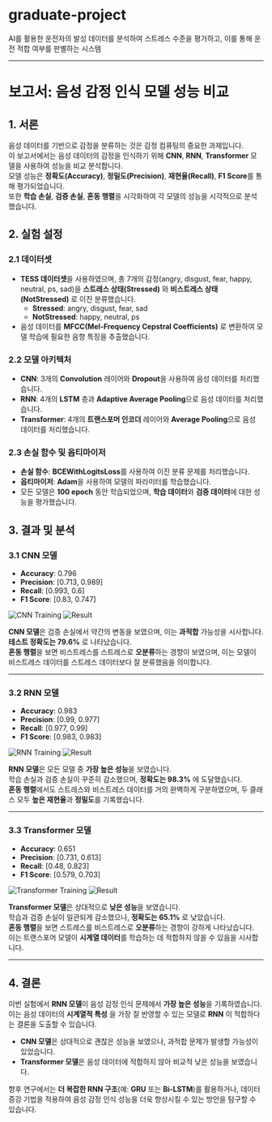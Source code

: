 # graduate-project
AI를 활용한 운전자의 발성 데이터를 분석하여 스트레스 수준을 평가하고, 이를 통해 운전 적합 여부를 판별하는 시스템

---

# **보고서: 음성 감정 인식 모델 성능 비교**

## **1. 서론**
음성 데이터를 기반으로 감정을 분류하는 것은 감정 컴퓨팅의 중요한 과제입니다.     
이 보고서에서는 음성 데이터의 감정을 인식하기 위해 **CNN**, **RNN**, **Transformer** 모델을 사용하여 성능을 비교 분석합니다.     
모델 성능은 **정확도(Accuracy)**, **정밀도(Precision)**, **재현율(Recall)**, **F1 Score**를 통해 평가되었습니다.    
또한 **학습 손실**, **검증 손실**, **혼동 행렬**을 시각화하여 각 모델의 성능을 시각적으로 분석했습니다.    

## **2. 실험 설정**

### **2.1 데이터셋**
- **TESS 데이터셋**을 사용하였으며, 총 7개의 감정(angry, disgust, fear, happy, neutral, ps, sad)을 **스트레스 상태(Stressed)** 와 **비스트레스 상태(NotStressed)** 로 이진 분류했습니다. 
  - **Stressed**: angry, disgust, fear, sad
  - **NotStressed**: happy, neutral, ps
- 음성 데이터를 **MFCC(Mel-Frequency Cepstral Coefficients)** 로 변환하여 모델 학습에 필요한 음향 특징을 추출했습니다.

### **2.2 모델 아키텍처**
- **CNN**: 3개의 **Convolution** 레이어와 **Dropout**을 사용하여 음성 데이터를 처리했습니다.     
- **RNN**: 4개의 **LSTM** 층과 **Adaptive Average Pooling**으로 음성 데이터를 처리했습니다.     
- **Transformer**: 4개의 **트랜스포머 인코더** 레이어와 **Average Pooling**으로 음성 데이터를 처리했습니다.    

### **2.3 손실 함수 및 옵티마이저**
- **손실 함수**: **BCEWithLogitsLoss**를 사용하여 이진 분류 문제를 처리했습니다.    
- **옵티마이저**: **Adam**을 사용하여 모델의 파라미터를 학습했습니다.    
- 모든 모델은 **100 epoch** 동안 학습되었으며, **학습 데이터**와 **검증 데이터**에 대한 성능을 평가했습니다.    

## **3. 결과 및 분석**

### **3.1 CNN 모델**
- **Accuracy**: 0.796
- **Precision**: [0.713, 0.989]
- **Recall**: [0.993, 0.6]
- **F1 Score**: [0.83, 0.747]

![CNN Training](https://github.com/user-attachments/assets/2ac1df61-a182-4b03-9e85-dd60b84eee81)
![Result](https://github.com/user-attachments/assets/2884f114-d0e4-40a4-98fc-8542a0cf695d)

**CNN 모델**은 검증 손실에서 약간의 변동을 보였으며, 이는 **과적합** 가능성을 시사합니다.    
**테스트 정확도는 79.6%** 로 나타났습니다.   
**혼동 행렬**을 보면 비스트레스를 스트레스로 **오분류**하는 경향이 보였으며, 이는 모델이 비스트레스 데이터를 스트레스 데이터보다 잘 분류했음을 의미합니다.

---

### **3.2 RNN 모델**
- **Accuracy**: 0.983
- **Precision**: [0.99, 0.977]
- **Recall**: [0.977, 0.99]
- **F1 Score**: [0.983, 0.983]

![RNN Training](https://github.com/user-attachments/assets/be101d58-4eb7-43ae-8c1a-cc4ff9f12358)
![Result](https://github.com/user-attachments/assets/150316e7-90d2-4858-b749-83b7b4140c93)




**RNN 모델**은 모든 모델 중 **가장 높은 성능**을 보였습니다.    
학습 손실과 검증 손실이 꾸준히 감소했으며, **정확도는 98.3%** 에 도달했습니다.    
**혼동 행렬**에서도 스트레스와 비스트레스 데이터를 거의 완벽하게 구분하였으며, 두 클래스 모두 **높은 재현율**과 **정밀도**를 기록했습니다.

---

### **3.3 Transformer 모델**
- **Accuracy**: 0.651
- **Precision**: [0.731, 0.613]
- **Recall**: [0.48, 0.823]
- **F1 Score**: [0.579, 0.703]

![Transformer Training](https://github.com/user-attachments/assets/9ee98ebb-49dc-4f03-ae27-493675fc9423)
![Result](https://github.com/user-attachments/assets/95708edb-b2b5-4050-b907-447c2dc0cbb7)



**Transformer 모델**은 상대적으로 **낮은 성능**을 보였습니다.     
학습과 검증 손실이 일관되게 감소했으나, **정확도는 65.1%** 로 낮았습니다.     
**혼동 행렬**을 보면 스트레스를 비스트레스로 **오분류**하는 경향이 강하게 나타났습니다.    
이는 트랜스포머 모델이 **시계열 데이터**를 학습하는 데 적합하지 않을 수 있음을 시사합니다.

---

## **4. 결론**

이번 실험에서 **RNN 모델**이 음성 감정 인식 문제에서 **가장 높은 성능**을 기록하였습니다.    
이는 음성 데이터의 **시계열적 특성** 을 가장 잘 반영할 수 있는 모델로 **RNN** 이 적합하다는 결론을 도출할 수 있습니다.

- **CNN 모델**은 상대적으로 괜찮은 성능을 보였으나, 과적합 문제가 발생할 가능성이 있었습니다.    
- **Transformer 모델**은 음성 데이터에 적합하지 않아 비교적 낮은 성능을 보였습니다.   

향후 연구에서는 **더 복잡한 RNN 구조**(예: **GRU** 또는 **Bi-LSTM**)를 활용하거나, 데이터 증강 기법을 적용하여 음성 감정 인식 성능을 더욱 향상시킬 수 있는 방안을 탐구할 수 있습니다.

